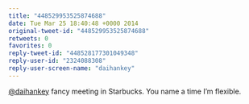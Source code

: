 ```yaml
---
title: "448529953525874688"
date: Tue Mar 25 18:40:48 +0000 2014
original-tweet-id: "448529953525874688"
retweets: 0
favorites: 0
reply-tweet-id: "448528177301049348"
reply-user-id: "2324088308"
reply-user-screen-name: "daihankey"
---
```

<a href="https://twitter.com/daihankey">@daihankey</a> fancy meeting in Starbucks. You name a time I’m flexible.
